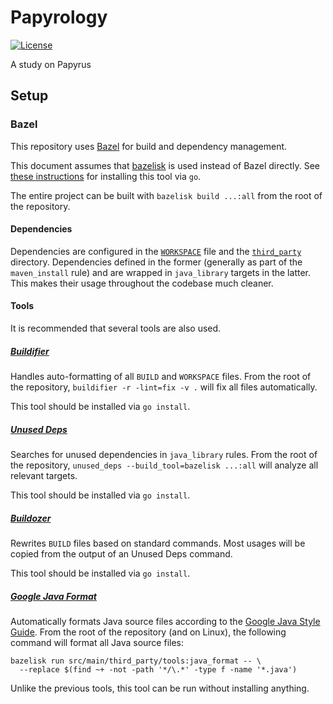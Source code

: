 # Papyrology

[![License](https://img.shields.io/github/license/TranslationLookasideBuffer/Papyrology)](LICENSE)

A study on Papyrus

## Setup

### Bazel

This repository uses [Bazel](https://bazel.build) for build and dependency management.

This document assumes that [bazelisk](https://github.com/bazelbuild/bazelisk) is used instead of
Bazel directly. See [these instructions](https://github.com/bazelbuild/bazelisk#requirements) for
installing this tool via `go`.

The entire project can be built with `bazelisk build ...:all` from the root of the repository.

#### Dependencies

Dependencies are configured in the [`WORKSPACE`](WORKSPACE) file and the
[`third_party`](src/main/third_party) directory. Dependencies defined in the former (generally as
part of the `maven_install` rule) and are wrapped in `java_library` targets in the latter. This
makes their usage throughout the codebase much cleaner.

#### Tools

It is recommended that several tools are also used.

##### [Buildifier](https://github.com/bazelbuild/buildtools/blob/master/buildifier/README.md)

Handles auto-formatting of all `BUILD` and `WORKSPACE` files. From the root of the repository,
`buildifier -r -lint=fix -v .` will fix all files automatically.

This tool should be installed via `go install`.

##### [Unused Deps](https://github.com/bazelbuild/buildtools/blob/master/unused_deps/README.md)

Searches for unused dependencies in `java_library` rules. From the root of the repository,
`unused_deps --build_tool=bazelisk ...:all` will analyze all relevant targets.

This tool should be installed via `go install`.

##### [Buildozer](https://github.com/bazelbuild/buildtools/blob/master/buildozer/README.md)

Rewrites `BUILD` files based on standard commands. Most usages will be copied from the output
of an Unused Deps command.

This tool should be installed via `go install`.

##### [Google Java Format](https://github.com/google/google-java-format)

Automatically formats Java source files according to the
[Google Java Style Guide](https://google.github.io/styleguide/javaguide.html). From the root of the
repository (and on Linux), the following command will format all Java source files:

```
bazelisk run src/main/third_party/tools:java_format -- \
  --replace $(find ~+ -not -path '*/\.*' -type f -name '*.java')
```

Unlike the previous tools, this tool can be run without installing anything.

